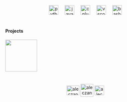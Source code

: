 <div align="center">
  <img src="https://cdn.simpleicons.org/python/3776AB" height="30" alt="python logo"  />
  <img width="12" />
  <img src="https://skillicons.dev/icons?i=js" height="30" alt="javascript logo"  />
  <img width="12" />
  <img src="https://cdn.simpleicons.org/c++/00599C" height="30" alt="cplusplus logo"  />
  <img width="12" />
  <img src="https://cdn.jsdelivr.net/gh/devicons/devicon/icons/vscode/vscode-original.svg" height="30" alt="vscode logo"  />
  <img width="12" />
  <img src="https://cdn.simpleicons.org/gnubash/4EAA25" height="30" alt="bash logo"  />
</div>

#
#### Projects
<div>
<img src="https://private-user-images.githubusercontent.com/153722853/402347297-2ae7a8b0-c56d-4bc7-9aa3-436e929b9e87.png?jwt=eyJhbGciOiJIUzI1NiIsInR5cCI6IkpXVCJ9.eyJpc3MiOiJnaXRodWIuY29tIiwiYXVkIjoicmF3LmdpdGh1YnVzZXJjb250ZW50LmNvbSIsImtleSI6ImtleTUiLCJleHAiOjE3MzY2NzY1OTEsIm5iZiI6MTczNjY3NjI5MSwicGF0aCI6Ii8xNTM3MjI4NTMvNDAyMzQ3Mjk3LTJhZTdhOGIwLWM1NmQtNGJjNy05YWEzLTQzNmU5MjliOWU4Ny5wbmc_WC1BbXotQWxnb3JpdGhtPUFXUzQtSE1BQy1TSEEyNTYmWC1BbXotQ3JlZGVudGlhbD1BS0lBVkNPRFlMU0E1M1BRSzRaQSUyRjIwMjUwMTEyJTJGdXMtZWFzdC0xJTJGczMlMkZhd3M0X3JlcXVlc3QmWC1BbXotRGF0ZT0yMDI1MDExMlQxMDA0NTFaJlgtQW16LUV4cGlyZXM9MzAwJlgtQW16LVNpZ25hdHVyZT03YTZhY2FhOGI0NDgzOTE0NGIzYjNhZGY3MTNlMzJkNjNiMWNkZDBhZmQxMjJlMzg1YzQ5NjlhNzkzMGE2ZTI5JlgtQW16LVNpZ25lZEhlYWRlcnM9aG9zdCJ9.TePW2UTnc9GsIQGHkNvz4nxsQjkmwth6T7n_SR2oxNA" height="100" />
</div>

#


<p align="center">
  <a href="https://dribbble.com/aleczander1" target="blank"><img align="center" src="https://raw.githubusercontent.com/rahuldkjain/github-profile-readme-generator/master/src/images/icons/Social/dribbble.svg" alt="aleczander1" height="30" width="40" /></a>
  <a href="https://stackoverflow.com/users/29162524/aleczander" target="blank"><img align="center" src="https://upload.wikimedia.org/wikipedia/commons/e/ef/Stack_Overflow_icon.svg" alt="aleczander1" height="40" width="40" /></a>
  <a href="https://twitter.com/aleczander1111" target="blank"><img align="center" src="https://upload.wikimedia.org/wikipedia/commons/5/57/X_logo_2023_%28white%29.png" alt="aleczander1111" height="30" width="30" /></a>
</p>



